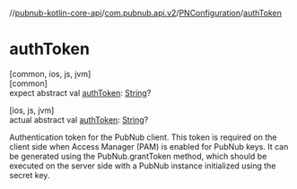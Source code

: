 //[pubnub-kotlin-core-api](../../../index.md)/[com.pubnub.api.v2](../index.md)/[PNConfiguration](index.md)/[authToken](auth-token.md)

# authToken

[common, ios, js, jvm]\
[common]\
expect abstract val [authToken](auth-token.md): [String](https://kotlinlang.org/api/latest/jvm/stdlib/kotlin/-string/index.html)?

[ios, js, jvm]\
actual abstract val [authToken](auth-token.md): [String](https://kotlinlang.org/api/latest/jvm/stdlib/kotlin/-string/index.html)?

Authentication token for the PubNub client. This token is required on the client side when Access Manager (PAM) is enabled for PubNub keys. It can be generated using the PubNub.grantToken method, which should be executed on the server side with a PubNub instance initialized using the secret key.
